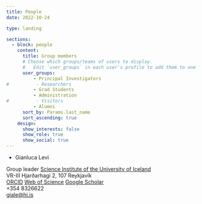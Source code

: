 ```yaml
---
title: People
date: 2022-10-24

type: landing

sections:
  - block: people
    content:
      title: Group members
      # Choose which groups/teams of users to display.
      #   Edit `user_groups` in each user's profile to add them to one or more of these groups.
      user_groups:
          - Principal Investigators
#          - Researchers
          - Grad Students
          - Administration
#          - Visitors
          - Alumni
      sort_by: Params.last_name
      sort_ascending: true
    design:
      show_interests: false
      show_role: true
      show_social: true
---
```


<style type="text/css">
img.photo {
  height: 250px;
  border-radius: 50%;
}
</style>

* Gianluca Levi   

<!-- <img class="photo" src="/img/PFLoos.png" alt="Titou" /> -->

Group leader
[Science Institute of the University of Iceland](https://raunvisindastofnun.hi.is/the_science_institute)  
VR-III Hjarðarhagi 2, 107 Reykjavík  
[ORCID](https://orcid.org/0000-0002-4542-0653) [Web of Science](https://www.webofscience.com/wos/author/record/GYQ-9226-2022) [Google Scholar](https://scholar.google.com/citations?user=HhElK98AAAAJ&hl=en)  
+354 8326622   
giale@hi.is

